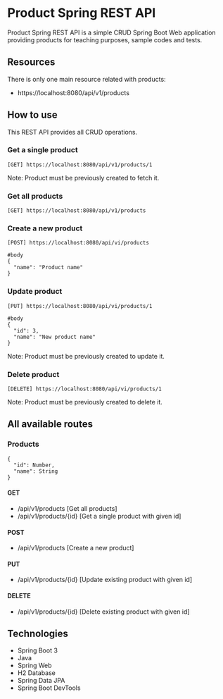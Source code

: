 # Product Spring REST API
Product Spring REST API is a simple CRUD Spring Boot Web application providing products for teaching purposes, sample codes and tests.
## Resources
There is only one main resource related with products:

- https://localhost:8080/api/v1/products
## How to use
This REST API provides all CRUD operations.
### Get a single product
```
[GET] https://localhost:8080/api/v1/products/1
```
Note: Product must be previously created to fetch it.
### Get all products
```
[GET] https://localhost:8080/api/v1/products
```
### Create a new product
```
[POST] https://localhost:8080/api/vi/products

#body
{
  "name": "Product name"
}
```
### Update product
```
[PUT] https://localhost:8080/api/vi/products/1

#body
{
  "id": 3,
  "name": "New product name"
}
```
Note: Product must be previously created to update it.
### Delete product
```
[DELETE] https://localhost:8080/api/vi/products/1
```
Note: Product must be previously created to delete it.
## All available routes
### Products
```
{
  "id": Number,
  "name": String
}
```
#### GET
- /api/v1/products [Get all products]
- /api/v1/products/{id} [Get a single product with given id]
#### POST
- /api/v1/products [Create a new product]
#### PUT
- /api/v1/products/{id} [Update existing product with given id]
#### DELETE
- /api/v1/products/{id} [Delete existing product with given id]
## Technologies
- Spring Boot 3
- Java
- Spring Web
- H2 Database
- Spring Data JPA
- Spring Boot DevTools
